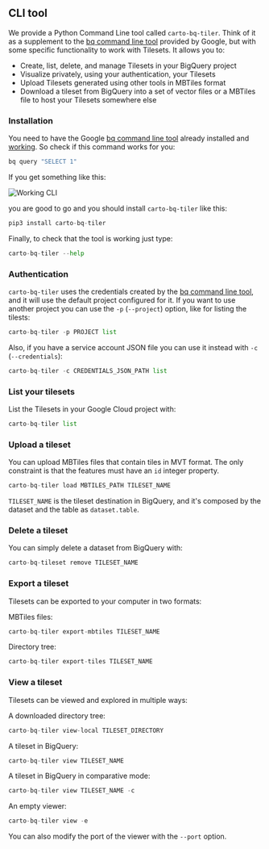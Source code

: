 ## CLI tool

We provide a Python Command Line tool called `carto-bq-tiler`. Think of it as a supplement to the [bq command line tool](https://cloud.google.com/bigquery/docs/bq-command-line-tool) provided by Google, but with some specific functionality to work with Tilesets. It allows you to:

* Create, list, delete, and manage Tilesets in your BigQuery project
* Visualize privately, using your authentication, your Tilesets
* Upload Tilesets generated using other tools in MBTiles format
* Download a tileset from BigQuery into a set of vector files or a MBTiles file to host your Tilesets somewhere else

### Installation

You need to have the Google [bq command line tool](https://cloud.google.com/bigquery/docs/bq-command-line-tool) already installed and [working](https://cloud.google.com/shell/docs/using-cloud-shell). So check if this command works for you:

```python
bq query "SELECT 1"
```

If you get something like this:

![Working CLI](/img/bq-spatial-extension/tiler/working-cli.png)

you are good to go and you should install `carto-bq-tiler` like this:

```python
pip3 install carto-bq-tiler
```

Finally, to check that the tool is working just type:

```python
carto-bq-tiler --help
```

### Authentication

`carto-bq-tiler` uses the credentials created by the [bq command line tool](https://cloud.google.com/bigquery/docs/bq-command-line-tool), and it will use the default project configured for it. If you want to use another project you can use the `-p` (`--project`) option, like for listing the tilests:

```python
carto-bq-tiler -p PROJECT list
```

Also, if you have a service account JSON file you can use it instead with `-c` (`--credentials`):

```python
carto-bq-tiler -c CREDENTIALS_JSON_PATH list
```

### List your tilesets

List the Tilesets in your Google Cloud project with:

```python
carto-bq-tiler list
```

### Upload a tileset

You can upload MBTiles files that contain tiles in MVT format. The only constraint is that the features must have an `id` integer property.

```python
carto-bq-tiler load MBTILES_PATH TILESET_NAME
```

`TILESET_NAME` is the tileset destination in BigQuery, and it's composed by the dataset and the table as `dataset.table`.

### Delete a tileset

You can simply delete a dataset from BigQuery with:

```python
carto-bq-tileset remove TILESET_NAME
```

### Export a tileset

Tilesets can be exported to your computer in two formats:

MBTiles files:

```python
carto-bq-tiler export-mbtiles TILESET_NAME
```

Directory tree:

```python
carto-bq-tiler export-tiles TILESET_NAME
```

### View a tileset

Tilesets can be viewed and explored in multiple ways:

A downloaded directory tree:

```python
carto-bq-tiler view-local TILESET_DIRECTORY
```

A tileset in BigQuery:

```python
carto-bq-tiler view TILESET_NAME
```

A tileset in BigQuery in comparative mode:

```python
carto-bq-tiler view TILESET_NAME -c
```

An empty viewer:

```python
carto-bq-tiler view -e
```

You can also modify the port of the viewer with the `--port` option.